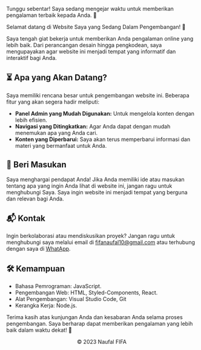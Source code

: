 Tunggu sebentar! Saya sedang mengejar waktu untuk memberikan pengalaman terbaik kepada Anda. 🚀

Selamat datang di Website Saya yang Sedang Dalam Pengembangan! 🌟

Saya tengah giat bekerja untuk memberikan Anda pengalaman online yang lebih baik. Dari perancangan desain hingga pengkodean, saya mengupayakan agar website ini menjadi tempat yang informatif dan interaktif bagi Anda.

## ⏳ Apa yang Akan Datang?
Saya memiliki rencana besar untuk pengembangan website ini. Beberapa fitur yang akan segera hadir meliputi:

- **Panel Admin yang Mudah Digunakan:** Untuk mengelola konten dengan lebih efisien.
- **Navigasi yang Ditingkatkan:** Agar Anda dapat dengan mudah menemukan apa yang Anda cari.
- **Konten yang Diperbarui:** Saya akan terus memperbarui informasi dan materi yang bermanfaat untuk Anda.

## 💬 Beri Masukan
Saya menghargai pendapat Anda! Jika Anda memiliki ide atau masukan tentang apa yang ingin Anda lihat di website ini, jangan ragu untuk menghubungi Saya. Saya ingin website ini menjadi tempat yang berguna dan relevan bagi Anda.

## 📬 Kontak
Ingin berkolaborasi atau mendiskusikan proyek? Jangan ragu untuk menghubungi saya melalui email di [fifanaufal10@gmail.com](mailto:fifanaufal10@gmail.com) atau terhubung dengan saya di [WhatApp](https://wa.me/+6281223652490).

## 🛠️ Kemampuan
- Bahasa Pemrograman: JavaScript.
- Pengembangan Web: HTML, Styled-Components, React.
- Alat Pengembangan: Visual Studio Code, Git
- Kerangka Kerja: Node.js.

Terima kasih atas kunjungan Anda dan kesabaran Anda selama proses pengembangan. Saya berharap dapat memberikan pengalaman yang lebih baik dalam waktu dekat! 🙌

<div align="center">
  &copy; 2023 Naufal FIFA
</div>

